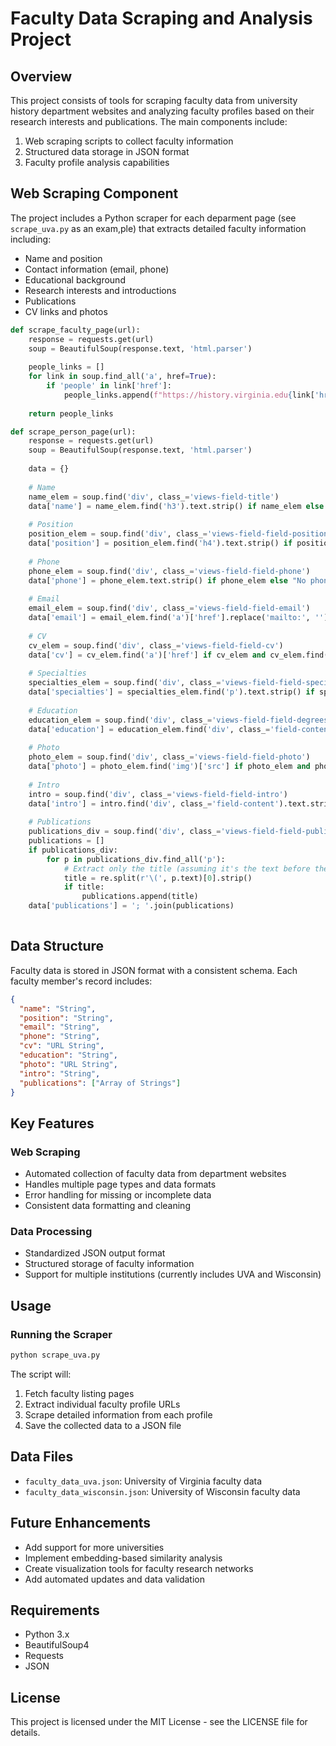 # Faculty Data Scraping and Analysis Project

## Overview
This project consists of tools for scraping faculty data from university history department websites and analyzing faculty profiles based on their research interests and publications. The main components include:

1. Web scraping scripts to collect faculty information
2. Structured data storage in JSON format
3. Faculty profile analysis capabilities

## Web Scraping Component
The project includes a Python scraper for each deparment page (see `scrape_uva.py` as an exam,ple) that extracts detailed faculty information including:

- Name and position
- Contact information (email, phone)
- Educational background
- Research interests and introductions
- Publications
- CV links and photos


```6:69:scrape_uva.py
def scrape_faculty_page(url):
    response = requests.get(url)
    soup = BeautifulSoup(response.text, 'html.parser')
    
    people_links = []
    for link in soup.find_all('a', href=True):
        if 'people' in link['href']:
            people_links.append(f"https://history.virginia.edu{link['href']}")
    
    return people_links

def scrape_person_page(url):
    response = requests.get(url)
    soup = BeautifulSoup(response.text, 'html.parser')
    
    data = {}
    
    # Name
    name_elem = soup.find('div', class_='views-field-title')
    data['name'] = name_elem.find('h3').text.strip() if name_elem else "No name found"
    
    # Position
    position_elem = soup.find('div', class_='views-field-field-position')
    data['position'] = position_elem.find('h4').text.strip() if position_elem else "No position found"
    
    # Phone
    phone_elem = soup.find('div', class_='views-field-field-phone')
    data['phone'] = phone_elem.text.strip() if phone_elem else "No phone found"
    
    # Email
    email_elem = soup.find('div', class_='views-field-field-email')
    data['email'] = email_elem.find('a')['href'].replace('mailto:', '') if email_elem and email_elem.find('a') else "No email found"
    
    # CV
    cv_elem = soup.find('div', class_='views-field-field-cv')
    data['cv'] = cv_elem.find('a')['href'] if cv_elem and cv_elem.find('a') else "No CV found"
    
    # Specialties
    specialties_elem = soup.find('div', class_='views-field-field-specialties')
    data['specialties'] = specialties_elem.find('p').text.strip() if specialties_elem and specialties_elem.find('p') else "No specialties found"
    
    # Education
    education_elem = soup.find('div', class_='views-field-field-degrees')
    data['education'] = education_elem.find('div', class_='field-content').text.strip() if education_elem else "No education found"
    
    # Photo
    photo_elem = soup.find('div', class_='views-field-field-photo')
    data['photo'] = photo_elem.find('img')['src'] if photo_elem and photo_elem.find('img') else "No photo found"
    
    # Intro
    intro = soup.find('div', class_='views-field-field-intro')
    data['intro'] = intro.find('div', class_='field-content').text.strip() if intro else "No intro found"
    
    # Publications
    publications_div = soup.find('div', class_='views-field-field-publications')
    publications = []
    if publications_div:
        for p in publications_div.find_all('p'):
            # Extract only the title (assuming it's the text before the first opening parenthesis)
            title = re.split(r'\(', p.text)[0].strip()
            if title:
                publications.append(title)
    data['publications'] = '; '.join(publications)
    
```


## Data Structure
Faculty data is stored in JSON format with a consistent schema. Each faculty member's record includes:

```json
{
  "name": "String",
  "position": "String",
  "email": "String",
  "phone": "String",
  "cv": "URL String",
  "education": "String",
  "photo": "URL String",
  "intro": "String",
  "publications": ["Array of Strings"]
}
```

## Key Features

### Web Scraping
- Automated collection of faculty data from department websites
- Handles multiple page types and data formats
- Error handling for missing or incomplete data
- Consistent data formatting and cleaning

### Data Processing
- Standardized JSON output format
- Structured storage of faculty information
- Support for multiple institutions (currently includes UVA and Wisconsin)

## Usage

### Running the Scraper
```python
python scrape_uva.py
```

The script will:
1. Fetch faculty listing pages
2. Extract individual faculty profile URLs
3. Scrape detailed information from each profile
4. Save the collected data to a JSON file

## Data Files
- `faculty_data_uva.json`: University of Virginia faculty data
- `faculty_data_wisconsin.json`: University of Wisconsin faculty data

## Future Enhancements
- Add support for more universities
- Implement embedding-based similarity analysis
- Create visualization tools for faculty research networks
- Add automated updates and data validation

## Requirements
- Python 3.x
- BeautifulSoup4
- Requests
- JSON

## License
This project is licensed under the MIT License - see the LICENSE file for details.
